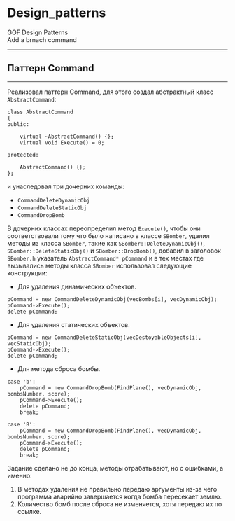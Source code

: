 # Design_patterns

GOF Design Patterns  
Add a brnach command

---
## Паттерн Command
---
Реализовал паттерн Command, для этого создал абстрактный класс `AbstractCommand`:
```
class AbstractCommand
{
public:

	virtual ~AbstractCommand() {};
	virtual void Execute() = 0;

protected:

	AbstractCommand() {};
};
```
 и унаследовал три дочерних команды:
 * `CommandDeleteDynamicObj`
 * `CommandDeleteStaticObj`
 * `CommandDropBomb`  

В дочерних классах переопределил метод `Execute()`, чтобы они соответствовали тому что было написано в классе `SBomber`, удалил методы из класса `SBomber`, такие как `SBomber::DeleteDynamicObj()`, `SBomber::DeleteStaticObj()` и `SBomber::DropBomb()`, добавил в заголовок `SBomber.h` указатель `AbstractCommand* pCommand` и в тех местах где вызывались методы класса 
`SBomber` использовал следующие конструкции:  
* Для удаления динамических объектов.
 ```
pCommand = new CommandDeleteDynamicObj(vecBombs[i], vecDynamicObj);
pCommand->Execute();
delete pCommand;
```
* Для удаления статических объектов.
```
pCommand = new CommandDeleteStaticObj(vecDestoyableObjects[i], vecStaticObj);
pCommand->Execute();   
delete pCommand;
```
* Для метода сброса бомбы.
```
case 'b':
    pCommand = new CommandDropBomb(FindPlane(), vecDynamicObj, bombsNumber, score);
    pCommand->Execute();
    delete pCommand;
    break;

case 'B':
    pCommand = new CommandDropBomb(FindPlane(), vecDynamicObj, bombsNumber, score);
    pCommand->Execute();
    delete pCommand;
    break;
```
Задание сделано не до конца, методы отрабатывают, но с ошибками, а именно:
1. В методах удаления не правильно передаю аргументы из-за чего программа аварийно завершается когда бомба пересекает землю.
2. Количество бомб после сброса не изменяется, хотя передаю их по ссылке.
